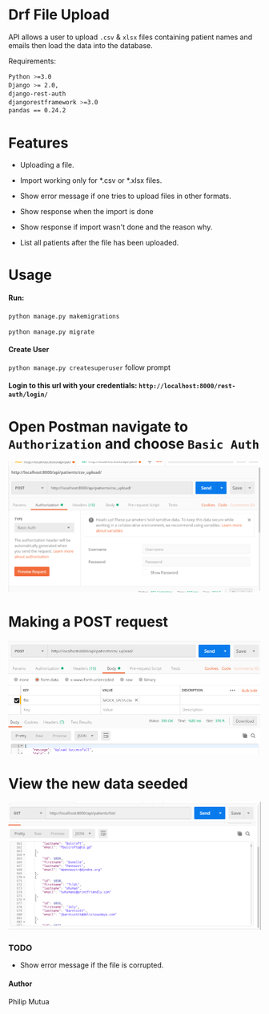 # Drf File Upload

API allows a user to upload `.csv` & `xlsx` files containing patient names and emails then load the data into the database.

Requirements:
```bash
Python >=3.0
Django >= 2.0,
django-rest-auth
djangorestframework >=3.0
pandas == 0.24.2
```

# Features

- Uploading a file.

- Import working only for *.csv or *.xlsx files.

- Show error message if one tries to upload files in other formats.

- Show response when the import is done

- Show response if import wasn't done and the reason why.

- List all patients after the file has been uploaded.


# Usage 

#### Run:

`python manage.py makemigrations`

`python manage.py migrate`


#### Create User

`python manage.py createsuperuser` follow prompt


#### Login to this url with your credentials: `http://localhost:8000/rest-auth/login/`


# Open Postman navigate to `Authorization` and choose  `Basic Auth`


![alt text](/static/postman.PNG)


# Making a POST request


![alt text](/static/postman01.PNG)


# View the new data seeded 

![alt text](/static/postman03.PNG)

### TODO 

- Show error message if the file is corrupted.



#### Author 

Philip Mutua 
